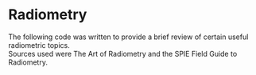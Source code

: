 # Radiometry

The following code was written to provide a brief review of certain useful radiometric topics. \
Sources used were The Art of Radiometry and the SPIE Field Guide to Radiometry.
